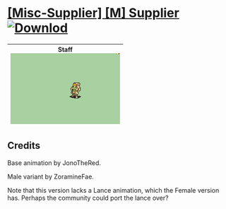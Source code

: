 # [\[Misc-Supplier\] \[M\] Supplier](./) [![Downlod](https://img.shields.io/badge/Download--red?style=social&logo=github)](https://minhaskamal.github.io/DownGit/#/home?url=https://github.com/Klokinator/FE-Repo/tree/main/Battle%20Animations%2FBards%2C%20Dancers%2C%20Suppliers%2C%20Misc%2F%5BMisc-Supplier%5D%20%5BM%5D%20Supplier)

| <b>Staff</b><br/><img alt="Staff animation" src="./7.%20Staff/Staff.gif"/> |
| :---: |

## Credits

Base animation by JonoTheRed.

Male variant by ZoramineFae.

Note that this version lacks a Lance animation, which the Female version has. Perhaps the community could port the lance over?

